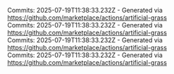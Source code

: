 Commits: 2025-07-19T11:38:33.232Z - Generated via https://github.com/marketplace/actions/artificial-grass
<br>
Commits: 2025-07-19T11:38:33.232Z - Generated via https://github.com/marketplace/actions/artificial-grass
<br>
Commits: 2025-07-19T11:38:33.232Z - Generated via https://github.com/marketplace/actions/artificial-grass
<br>
Commits: 2025-07-19T11:38:33.232Z - Generated via https://github.com/marketplace/actions/artificial-grass
<br>
